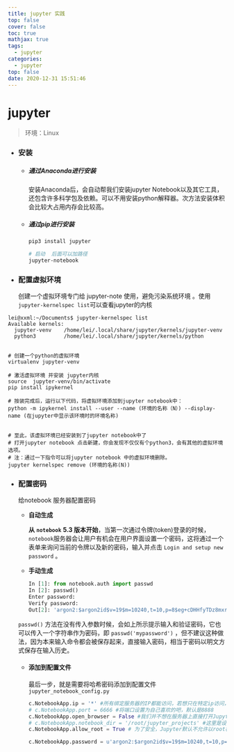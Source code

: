 ```yaml
---
title: jupyter 实践
top: false
cover: false
toc: true
mathjax: true
tags:
  - jupyter
categories:
  - jupyter
top: false
date: 2020-12-31 15:51:46
---
```


# jupyter

> 环境：Linux

- ### 安装

    - ##### 通过Anaconda进行安装

        安装Anaconda后，会自动帮我们安装jupyter Notebook以及其它工具，还包含许多科学包及依赖。可以不用安装python解释器。次方法安装体积会比较大占用内存会比较高。

    - ##### 通过pip进行安装

        ```bash
        pip3 install jupyter
        
        # 启动  后面可以加路径
        jupyter-notebook 
        ```

        

- ### 配置虚拟环境

    创建一个虚拟环境专门给 jupyter-note 使用，避免污染系统环境 。使用`jupyter-kernelspec list`可以查看jupyter的内核

```shell
lei@xxml:~/Documents$ jupyter-kernelspec list
Available kernels:
  jupyter-venv    /home/lei/.local/share/jupyter/kernels/jupyter-venv
  python3         /home/lei/.local/share/jupyter/kernels/python
  
  
# 创建一个python的虚拟环境
virtualenv jupyter-venv

# 激活虚拟环境 并安装 jupyter内核
source  jupyter-venv/bin/activate
pip install ipykernel

# 按装完成后，运行以下代码，将虚拟环境添加到jupyter notebook中：
python -m ipykernel install --user --name (环境的名称（N）) --display-name (在jupyter中显示该环境时的环境名称)


# 至此，该虚拟环境已经安装到了jupyter notebook中了
# 打开jupyter notebook 点击新建，你会发现不仅仅有个python3，会有其他的虚拟环境选项。
# 注：通过一下指令可以将jupyter notebook 中的虚拟环境删除。
jupyter kernelspec remove (环境的名称(N))
```

- ### 配置密码

    给notebook 服务器配置密码

    - **自动生成**

        **从** **`notebook`** **5.3 版本开始**，当第一次通过令牌(token)登录的时候，`notebook`服务器会让用户有机会在用户界面设置一个密码，这将通过一个表单来询问当前的令牌以及新的密码，输入并点击 `Login and setup new password` 。

    - **手动生成**
    
        ```python
        In [1]: from notebook.auth import passwd                                  
        In [2]: passwd()                                                                
        Enter password: 
        Verify password: 
        Out[2]: 'argon2:$argon2id$v=19$m=10240,t=10,p=8$eg+cDHHfyTDz8mxrSXY7MQ$rkgYE3jtcw8F5hRoBp0Cwg'
        
        ```
    
        
    
    `passwd()` 方法在没有传入参数时候，会如上所示提示输入和验证密码，它也可以传入一个字符串作为密码，即 `passwd('mypassword')` ，但不建议这种做法，因为本来输入命令都会被保存起来，直接输入密码，相当于密码以明文方式保存在输入历史。
    
    - #### **添加到配置文件**
    
        最后一步，就是需要将哈希密码添加到配置文件 `jupyter_notebook_config.py`
    
        ```python
        c.NotebookApp.ip = '*' #所有绑定服务器的IP都能访问，若想只在特定ip访问，输入ip地址即可
        # c.NotebookApp.port = 6666 #将端口设置为自己喜欢的吧，默认是8888
        c.NotebookApp.open_browser = False #我们并不想在服务器上直接打开Jupyter Notebook，所以设置成False
        # c.NotebookApp.notebook_dir = '/root/jupyter_projects' #这里是设置Jupyter的根目录，若不设置将默认root的根目录，不安全
        c.NotebookApp.allow_root = True # 为了安全，Jupyter默认不允许以root权限启动jupyter 
        
        c.NotebookApp.password = u'argon2:$argon2id$v=19$m=10240,t=10,p=8$eg+cDHHfyTDz8mxrSXY7MQ$rkgYE3jtcw8F5hRoBp0Cwg'
        ```
    
        

